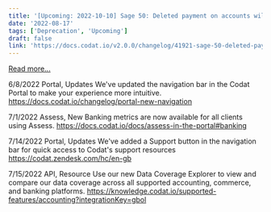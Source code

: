 ```yaml
---
title: '[Upcoming: 2022-10-10] Sage 50: Deleted payment on accounts will be soft deleted  '
date: '2022-08-17'
tags: ['Deprecation', 'Upcoming']
draft: false
link: 'https://docs.codat.io/v2.0.0/changelog/41921-sage-50-deleted-payment-on-accounts-soft-deleted'
---
```


[Read more...](https://docs.codat.io/v2.0.0/changelog/41921-sage-50-deleted-payment-on-accounts-soft-deleted)

6/8/2022 Portal, Updates We've updated the navigation bar in the Codat Portal to make your experience more intuitive. https://docs.codat.io/changelog/portal-new-navigation

7/1/2022 Assess, New Banking metrics are now available for all clients using Assess. https://docs.codat.io/docs/assess-in-the-portal#banking

7/14/2022 Portal, Updates We've added a Support button in the navigation bar for quick access to Codat's support resources https://codat.zendesk.com/hc/en-gb

7/15/2022 API, Resource Use our new Data Coverage Explorer to view and compare our data coverage across all supported accounting, commerce, and banking platforms. https://knowledge.codat.io/supported-features/accounting?integrationKey=gbol
